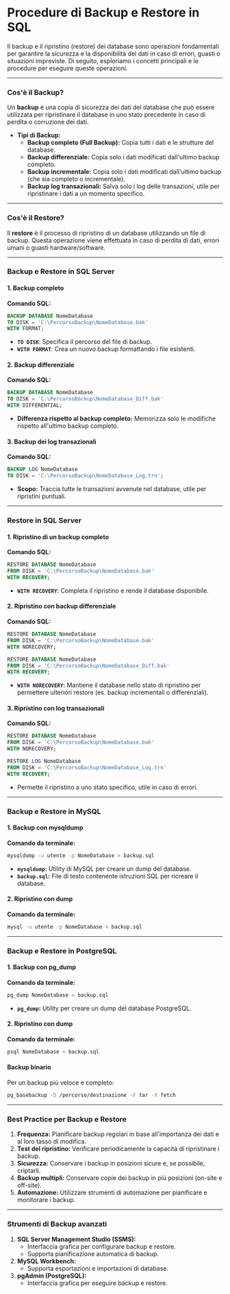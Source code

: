 # **Procedure di Backup e Restore in SQL**

Il backup e il ripristino (restore) dei database sono operazioni fondamentali per garantire la sicurezza e la disponibilità dei dati in caso di errori, guasti o situazioni impreviste. Di seguito, esploriamo i concetti principali e le procedure per eseguire queste operazioni.

---

### **Cos'è il Backup?**
Un **backup** è una copia di sicurezza dei dati del database che può essere utilizzata per ripristinare il database in uno stato precedente in caso di perdita o corruzione dei dati.

- **Tipi di Backup:**
  - **Backup completo (Full Backup):** Copia tutti i dati e le strutture del database.
  - **Backup differenziale:** Copia solo i dati modificati dall'ultimo backup completo.
  - **Backup incrementale:** Copia solo i dati modificati dall'ultimo backup (che sia completo o incrementale).
  - **Backup log transazionali:** Salva solo i log delle transazioni, utile per ripristinare i dati a un momento specifico.

---

### **Cos'è il Restore?**
Il **restore** è il processo di ripristino di un database utilizzando un file di backup. Questa operazione viene effettuata in caso di perdita di dati, errori umani o guasti hardware/software.

---

### **Backup e Restore in SQL Server**

#### **1. Backup completo**
**Comando SQL:**
```sql
BACKUP DATABASE NomeDatabase
TO DISK = 'C:\PercorsoBackup\NomeDatabase.bak'
WITH FORMAT;
```
- **`TO DISK`**: Specifica il percorso del file di backup.
- **`WITH FORMAT`**: Crea un nuovo backup formattando i file esistenti.

#### **2. Backup differenziale**
**Comando SQL:**
```sql
BACKUP DATABASE NomeDatabase
TO DISK = 'C:\PercorsoBackup\NomeDatabase_Diff.bak'
WITH DIFFERENTIAL;
```
- **Differenza rispetto al backup completo:** Memorizza solo le modifiche rispetto all'ultimo backup completo.

#### **3. Backup dei log transazionali**
**Comando SQL:**
```sql
BACKUP LOG NomeDatabase
TO DISK = 'C:\PercorsoBackup\NomeDatabase_Log.trn';
```
- **Scopo:** Traccia tutte le transazioni avvenute nel database, utile per ripristini puntuali.

---

### **Restore in SQL Server**

#### **1. Ripristino di un backup completo**
**Comando SQL:**
```sql
RESTORE DATABASE NomeDatabase
FROM DISK = 'C:\PercorsoBackup\NomeDatabase.bak'
WITH RECOVERY;
```
- **`WITH RECOVERY`**: Completa il ripristino e rende il database disponibile.

#### **2. Ripristino con backup differenziale**
**Comando SQL:**
```sql
RESTORE DATABASE NomeDatabase
FROM DISK = 'C:\PercorsoBackup\NomeDatabase.bak'
WITH NORECOVERY;

RESTORE DATABASE NomeDatabase
FROM DISK = 'C:\PercorsoBackup\NomeDatabase_Diff.bak'
WITH RECOVERY;
```
- **`WITH NORECOVERY`**: Mantiene il database nello stato di ripristino per permettere ulteriori restore (es. backup incrementali o differenziali).

#### **3. Ripristino con log transazionali**
**Comando SQL:**
```sql
RESTORE DATABASE NomeDatabase
FROM DISK = 'C:\PercorsoBackup\NomeDatabase.bak'
WITH NORECOVERY;

RESTORE LOG NomeDatabase
FROM DISK = 'C:\PercorsoBackup\NomeDatabase_Log.trn'
WITH RECOVERY;
```
- Permette il ripristino a uno stato specifico, utile in caso di errori.

---

### **Backup e Restore in MySQL**

#### **1. Backup con mysqldump**
**Comando da terminale:**
```bash
mysqldump -u utente -p NomeDatabase > backup.sql
```
- **`mysqldump`:** Utility di MySQL per creare un dump del database.
- **`backup.sql`:** File di testo contenente istruzioni SQL per ricreare il database.

#### **2. Ripristino con dump**
**Comando da terminale:**
```bash
mysql -u utente -p NomeDatabase < backup.sql
```

---

### **Backup e Restore in PostgreSQL**

#### **1. Backup con pg_dump**
**Comando da terminale:**
```bash
pg_dump NomeDatabase > backup.sql
```
- **`pg_dump`:** Utility per creare un dump del database PostgreSQL.

#### **2. Ripristino con dump**
**Comando da terminale:**
```bash
psql NomeDatabase < backup.sql
```

#### **Backup binario**
Per un backup più veloce e completo:
```bash
pg_basebackup -D /percorso/destinazione -F tar -X fetch
```

---

### **Best Practice per Backup e Restore**
1. **Frequenza:** Pianificare backup regolari in base all'importanza dei dati e al loro tasso di modifica.
2. **Test del ripristino:** Verificare periodicamente la capacità di ripristinare i backup.
3. **Sicurezza:** Conservare i backup in posizioni sicure e, se possibile, criptarli.
4. **Backup multipli:** Conservare copie dei backup in più posizioni (on-site e off-site).
5. **Automazione:** Utilizzare strumenti di automazione per pianificare e monitorare i backup.

---

### **Strumenti di Backup avanzati**
1. **SQL Server Management Studio (SSMS):**
   - Interfaccia grafica per configurare backup e restore.
   - Supporta pianificazione automatica di backup.
2. **MySQL Workbench:**
   - Supporta esportazioni e importazioni di database.
3. **pgAdmin (PostgreSQL):**
   - Interfaccia grafica per eseguire backup e restore.
